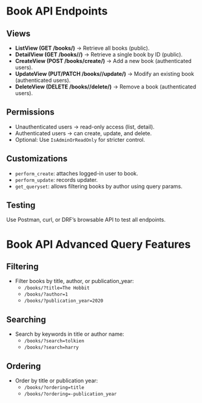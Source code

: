 # Book API Endpoints

## Views
- **ListView (GET /books/)** → Retrieve all books (public).
- **DetailView (GET /books/<id>/)** → Retrieve a single book by ID (public).
- **CreateView (POST /books/create/)** → Add a new book (authenticated users).
- **UpdateView (PUT/PATCH /books/<id>/update/)** → Modify an existing book (authenticated users).
- **DeleteView (DELETE /books/<id>/delete/)** → Remove a book (authenticated users).

## Permissions
- Unauthenticated users → read-only access (list, detail).
- Authenticated users → can create, update, and delete.
- Optional: Use `IsAdminOrReadOnly` for stricter control.

## Customizations
- `perform_create`: attaches logged-in user to book.
- `perform_update`: records updater.
- `get_queryset`: allows filtering books by author using query params.

## Testing
Use Postman, curl, or DRF’s browsable API to test all endpoints.


# Book API Advanced Query Features

## Filtering
- Filter books by title, author, or publication_year:
  - `/books/?title=The Hobbit`
  - `/books/?author=1`
  - `/books/?publication_year=2020`

## Searching
- Search by keywords in title or author name:
  - `/books/?search=tolkien`
  - `/books/?search=harry`

## Ordering
- Order by title or publication year:
  - `/books/?ordering=title`
  - `/books/?ordering=-publication_year`